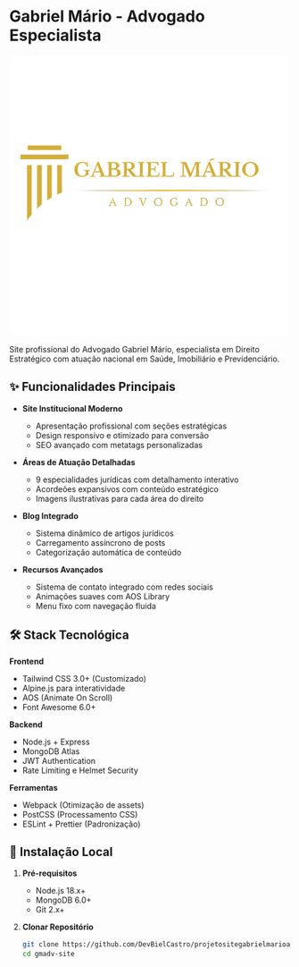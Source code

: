 # Gabriel Mário - Advogado Especialista

![Preview do Site](assets/img/logo-dourada-transparente.webp)

Site profissional do Advogado Gabriel Mário, especialista em Direito Estratégico com atuação nacional em Saúde, Imobiliário e Previdenciário.

## ✨ Funcionalidades Principais

- **Site Institucional Moderno**
  - Apresentação profissional com seções estratégicas
  - Design responsivo e otimizado para conversão
  - SEO avançado com metatags personalizadas

- **Áreas de Atuação Detalhadas**
  - 9 especialidades jurídicas com detalhamento interativo
  - Acordeões expansivos com conteúdo estratégico
  - Imagens ilustrativas para cada área do direito

- **Blog Integrado**
  - Sistema dinâmico de artigos jurídicos
  - Carregamento assíncrono de posts
  - Categorização automática de conteúdo

- **Recursos Avançados**
  - Sistema de contato integrado com redes sociais
  - Animações suaves com AOS Library
  - Menu fixo com navegação fluida

## 🛠 Stack Tecnológica

**Frontend**
- Tailwind CSS 3.0+ (Customizado)
- Alpine.js para interatividade
- AOS (Animate On Scroll)
- Font Awesome 6.0+

**Backend**
- Node.js + Express
- MongoDB Atlas
- JWT Authentication
- Rate Limiting e Helmet Security

**Ferramentas**
- Webpack (Otimização de assets)
- PostCSS (Processamento CSS)
- ESLint + Prettier (Padronização)

## 🚀 Instalação Local

1. **Pré-requisitos**
   - Node.js 18.x+
   - MongoDB 6.0+
   - Git 2.x+

2. **Clonar Repositório**
   ```bash
   git clone https://github.com/DevBielCastro/projetositegabrielmarioadv
   cd gmadv-site